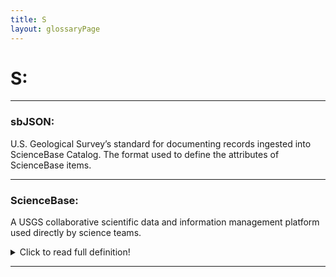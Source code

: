 ```yaml
---
title: S
layout: glossaryPage
---
```

# **S:** 
___


### **sbJSON:** 
U.S. Geological Survey’s standard for documenting records ingested into ScienceBase Catalog. 
The format used to define the attributes of ScienceBase items.

___


### **ScienceBase:** 
A USGS collaborative scientific data and information management platform used directly by science teams. 

<details>
  <summary>Click to read full definition!</summary>
<p>
ScienceBase provides access to aggregated information derived from many data and information domains, 
including feeds from existing data systems, metadata catalogs, and scientists contributing new and original 
content. <br>
<br>
ScienceBase architecture is designed to help science teams and data practitioners centralize their 
data and information resources to create a foundation needed for their work. ScienceBase, both original 
software and engineered components, is released as an open-source project to promote involvement from the 
larger scientific programming community both inside and outside the USGS. (USGS (2018). About ScienceBase.
<br>
<br>
Retrieved from: <a href="https://www.sciencebase.gov/about/content/about-sciencebase">Sciencebase.gov</a>.
</p>
</details>

___
